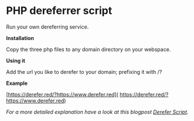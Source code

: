 PHP dereferrer script
===============================

Run your own dereferring service.

__Installation__

Copy the three php files to any domain directory on your webspace.

__Using it__

Add the url you like to derefer to your domain; prefixing it with /?

__Example__

[https://derefer.red/?https://www.derefer.red]( https://derefer.red/?https://www.derefer.red)

*For a more detailed explanation have a look at this blogpost [Derefer Script]( http://www.naden.de/blog/derefer-script).*
